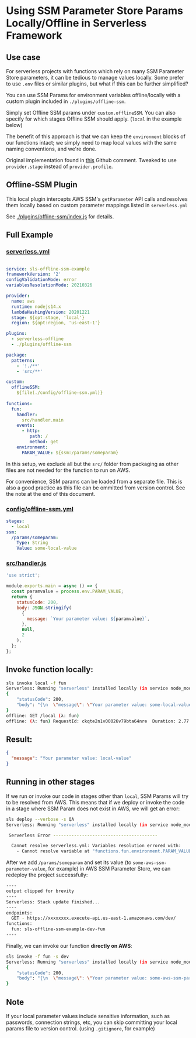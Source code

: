 # Using SSM Parameter Store Params Locally/Offline in Serverless Framework  

## Use case

For serverless projects with functions which rely on many SSM Parameter Store parameters, it can be 
tedious to manage values locally. Some prefer to use `.env` files or similar plugins, but what if this can be further simplified? 

You can use SSM Params for environment variables offline/locally with a custom plugin included in `./plugins/offline-ssm`. 

Simply set Offline SSM params under `custom.offlineSSM`. You can also specify for which stages Offline SSM should apply. (`local` in the example below)

The benefit of this approach is that we can keep the `environment` blocks of our functions intact; we simply need to map local values with the same naming conventions, and we're done. 

Original implementation found in [this](https://github.com/janders223/serverless-offline-ssm/issues/145#issuecomment-850429523) Github comment. Tweaked to use `provider.stage` instead of `provider.profile`.  

## Offline-SSM Plugin

This local plugin intercepts AWS SSM's `getParameter` API calls and resolves them locally based on custom parameter mappings listed in `serverless.yml` 

See [./plugins/offline-ssm/index.js](./plugins/offline-ssm/index.js) for details.


## Full Example

### [serverless.yml](./serverless.yml) 
``` yaml

service: sls-offline-ssm-example
frameworkVersion: '2'
configValidationMode: error
variablesResolutionMode: 20210326

provider:
  name: aws
  runtime: nodejs14.x
  lambdaHashingVersion: 20201221  
  stage: ${opt:stage, 'local'}
  region: ${opt:region, 'us-east-1'}

plugins:
  - serverless-offline
  - ./plugins/offline-ssm

package:
  patterns:
    - '!./**'
    - 'src/**'

custom: 
  offlineSSM: 
    ${file(./config/offline-ssm.yml)}
  
functions:
  fun:
    handler: 
      src/handler.main
    events:
      - http:
         path: /
         method: get
    environment:
      PARAM_VALUE: ${ssm:/params/someparam}
```

In this setup, we exclude all but the `src/` folder from packaging as other files are not needed for the function to run on AWS. 

For convenience, SSM params can be loaded from a separate file. This is also a good practice as this file can be ommitted from version control. See the note at the end of this document.

### [config/offline-ssm.yml](./config/offline-ssm.yml) 
``` yaml
stages:
  - local
ssm:
  /params/someparam:
    Type: String
    Value: some-local-value
```

### [src/handler.js](./src/handler.js)
```javascript
'use strict';

module.exports.main = async () => {
  const paramvalue = process.env.PARAM_VALUE;
  return {
    statusCode: 200,
    body: JSON.stringify(
      {
        message: `Your parameter value: ${paramvalue}`,
      },
      null,
      2
    ),
  };
};

```

## Invoke function locally: 
``` bash
sls invoke local -f fun
Serverless: Running "serverless" installed locally (in service node_modules)
{
    "statusCode": 200,
    "body": "{\n  \"message\": \"Your parameter value: some-local-value\"\n}"
}
offline: GET /local (λ: fun)
offline: (λ: fun) RequestId: ckqte2n1v00026v79bta64nre  Duration: 2.77 ms  Billed Duration: 3 ms
```

## Result: 

``` json
{
  "message": "Your parameter value: local-value"
}
```

## Running in other stages

If we run or invoke our code in stages other than `local`, SSM Params will try to be resolved from AWS. 
This means that if we deploy or invoke the code in a stage where SSM Param does not exist in AWS, we will get an error: 

```bash 
sls deploy --verbose -s QA
Serverless: Running "serverless" installed locally (in service node_modules)

 Serverless Error ----------------------------------------

  Cannot resolve serverless.yml: Variables resolution errored with:
    - Cannot resolve variable at "functions.fun.environment.PARAM_VALUE": Value not found at "ssm" source
```

After we add `/params/someparam` and set its value (to `some-aws-ssm-parameter-value`, for example) in AWS SSM Parameter Store, we can redeploy the project successfully: 

```bash
----
output clipped for brevity
----
Serverless: Stack update finished...
----
endpoints:
  GET - https://xxxxxxxx.execute-api.us-east-1.amazonaws.com/dev/
functions:
  fun: sls-offline-ssm-example-dev-fun
----
```
Finally, we can invoke our function **directly on AWS**: 
```bash
sls invoke -f fun -s dev
Serverless: Running "serverless" installed locally (in service node_modules)
{
    "statusCode": 200,
    "body": "{\n  \"message\": \"Your parameter value: some-aws-ssm-parameter-value\"\n}"
}
```

## **Note**

If your local parameter values include sensitive information, such as passwords, connection strings, etc, you can skip committing your local params file to version control. (using `.gitignore`, for example)